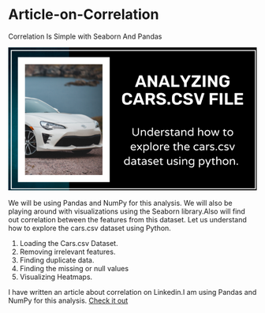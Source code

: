 # Article-on-Correlation 
Correlation Is Simple with Seaborn And Pandas

![alt text](https://github.com/abishekjames/Article-on-Correlation/blob/main/Featured_img_cars_csv-1024x576.png)

We will be using Pandas and NumPy for this analysis. We will also be playing around with visualizations using the Seaborn library.Also will find out correlation between the features from this dataset. Let us understand how to explore the cars.csv dataset using Python.
1. Loading the Cars.csv Dataset.
2. Removing irrelevant features.
3. Finding duplicate data.
4. Finding the missing or null values
5. Visualizing Heatmaps.

I have written an article about correlation on Linkedin.I am using Pandas and NumPy for this analysis. [Check it out](https://www.linkedin.com/pulse/correlation-simple-seaborn-pandas-abishek-james/)
